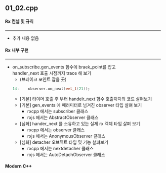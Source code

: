## 01_02.cpp
#### Rx 컨셉 및 규칙 
----------------

* 추가 내용 없음
  
#### Rx 내부 구현
----------------
* on_subscribe.gen_events 함수에 braek_point를 잡고  
  handler_next 호출 시점까지 trace 해 보기
  * (브레이크 포인트 잡을 곳)
  ```cpp
  14:    observer.on_next(evt_t(21));
  ```
  * [기본] 타이머 호출 후 부터 handelr_next 함수 호출까지의 코드 살펴보기 
  * [기본] gen_events 에 패러미터로 넘겨진 observer 타입 살펴 보기
    * rxcpp 에서는 subscriber 클래스
    * rxjs 에서는  AbstractObserver 클래스
  * [심화] hander_next 를 소유하고 있는 실제 rx 객체 타입 살펴 보기
    * rxcpp 에서는 observer 클래스
    * rxjs 에서는  AnonymousObserver 클래스
  * [심화] detacher 오브젝트 타입 및 기능 살펴보기
    * rxcpp 에서는 nextdetacher 클래스
    * rxjs 에서는 AutoDetachObserver 클래스

#### Modern C++
